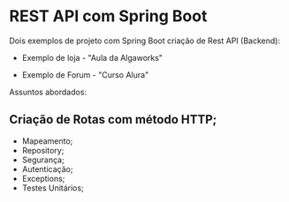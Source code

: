 # REST API com Spring Boot
Dois exemplos de projeto com Spring Boot criação de Rest API (Backend):

- Exemplo de loja - "Aula da Algaworks"

- Exemplo de Forum - "Curso Alura"

Assuntos abordados:

## Criação de Rotas com método HTTP;
- Mapeamento;
- Repository;
- Segurança;
- Autenticação;
- Exceptions;
- Testes Unitários;
